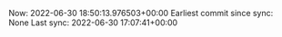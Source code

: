 Now: 2022-06-30 18:50:13.976503+00:00 Earliest commit since sync: None Last sync: 2022-06-30 17:07:41+00:00
